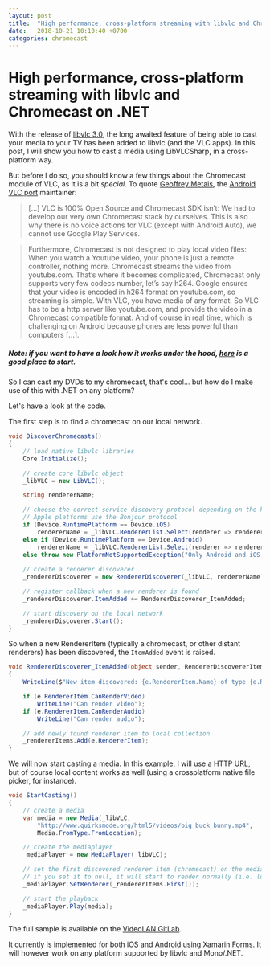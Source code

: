 ```yaml
---
layout: post
title:  "High performance, cross-platform streaming with libvlc and Chromecast"
date:   2018-10-21 10:10:40 +0700
categories: chromecast
---
```

# High performance, cross-platform streaming with libvlc and Chromecast on .NET

With the release of [libvlc 3.0](https://www.videolan.org/vlc/releases/3.0.0.html), the long awaited feature of being able to cast your media to your TV has been added to libvlc (and the VLC apps). In this post, I will show you how to cast a media using LibVLCSharp, in a cross-platform way.

But before I do so, you should know a few things about the Chromecast module of VLC, as it is a bit _special_. To quote [Geoffrey Metais](https://geoffreymetais.github.io/features/vlc-30/), the [Android VLC port](https://code.videolan.org/videolan/vlc-android) maintainer:

> [...] VLC is 100% Open Source and Chromecast SDK isn’t: We had to develop our very own Chromecast stack by ourselves. This is also why there is no voice actions for VLC (except with Android Auto), we cannot use Google Play Services.

> Furthermore, Chromecast is not designed to play local video files: When you watch a Youtube video, your phone is just a remote controller, nothing more. Chromecast streams the video from youtube.com.
That’s where it becomes complicated, Chromecast only supports very few codecs number, let’s say h264. Google ensures that your video is encoded in h264 format on youtube.com, so streaming is simple.
With VLC, you have media of any format. So VLC has to be a http server like youtube.com, and provide the video in a Chromecast compatible format. And of course in real time, which is challenging on Android because phones are less powerful than computers [...].

##### Note: if you want to have a look how it works under the hood, [here](https://github.com/videolan/vlc-3.0/tree/master/modules/stream_out/chromecast) is a good place to start.

So I can cast my DVDs to my chromecast, that's cool... but how do I make use of this with .NET on any platform?

Let's have a look at the code.

The first step is to find a chromecast on our local network.

~~~~csharp
void DiscoverChromecasts()
{
    // load native libvlc libraries
    Core.Initialize();

    // create core libvlc object
    _libVLC = new LibVLC();

    string rendererName;

    // choose the correct service discovery protocol depending on the host platform
    // Apple platforms use the Bonjour protocol
    if (Device.RuntimePlatform == Device.iOS)
        rendererName = _libVLC.RendererList.Select(renderer => renderer.Name).FirstOrDefault(name => name.Equals("Bonjour_renderer"));
    else if (Device.RuntimePlatform == Device.Android)
        rendererName = _libVLC.RendererList.Select(renderer => renderer.Name).FirstOrDefault(name => name.Equals("microdns_renderer"));
    else throw new PlatformNotSupportedException("Only Android and iOS are currently supported in this sample");
    
    // create a renderer discoverer
    _rendererDiscoverer = new RendererDiscoverer(_libVLC, rendererName);

    // register callback when a new renderer is found
    _rendererDiscoverer.ItemAdded += RendererDiscoverer_ItemAdded;

    // start discovery on the local network
    _rendererDiscoverer.Start();
}
~~~~

So when a new RendererItem (typically a chromecast, or other distant renderers) has been discovered, the `ItemAdded` event is raised.

~~~~csharp
void RendererDiscoverer_ItemAdded(object sender, RendererDiscovererItemAddedEventArgs e)
{
    WriteLine($"New item discovered: {e.RendererItem.Name} of type {e.RendererItem.Type}");

    if (e.RendererItem.CanRenderVideo)
        WriteLine("Can render video");
    if (e.RendererItem.CanRenderAudio)
        WriteLine("Can render audio");

    // add newly found renderer item to local collection
    _rendererItems.Add(e.RendererItem);
}
~~~~

We will now start casting a media. In this example, I will use a HTTP URL, but of course local content works as well (using a crossplatform native file picker, for instance).

~~~~csharp
void StartCasting()
{
    // create a media
    var media = new Media(_libVLC,
        "http://www.quirksmode.org/html5/videos/big_buck_bunny.mp4",
        Media.FromType.FromLocation);

    // create the mediaplayer
    _mediaPlayer = new MediaPlayer(_libVLC);

    // set the first discovered renderer item (chromecast) on the mediaplayer
    // if you set it to null, it will start to render normally (i.e. locally) again
    _mediaPlayer.SetRenderer(_rendererItems.First());

    // start the playback
    _mediaPlayer.Play(media);
}
~~~~

The full sample is available on the [VideoLAN GitLab](https://code.videolan.org/mfkl/libvlcsharp-samples/tree/master/Chromecast).

It currently is implemented for both iOS and Android using Xamarin.Forms. It will however work on any platform supported by libvlc and Mono/.NET.